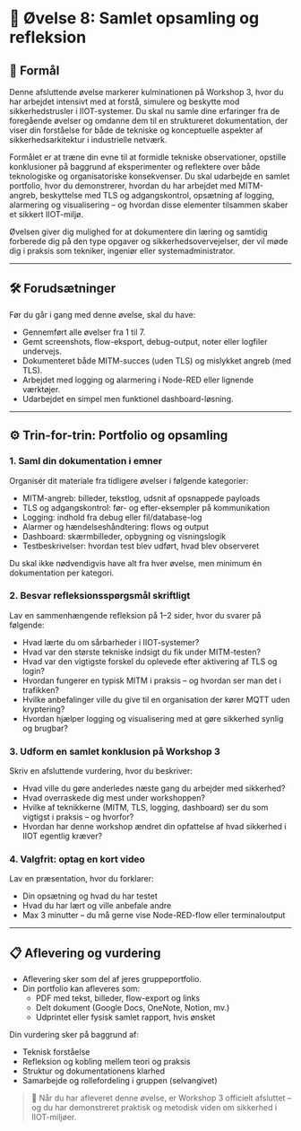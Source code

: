 # 🧪 Øvelse 8: Samlet opsamling og refleksion

## 🎯 Formål
Denne afsluttende øvelse markerer kulminationen på Workshop 3, hvor du har arbejdet intensivt med at forstå, simulere og beskytte mod sikkerhedstrusler i IIOT-systemer. Du skal nu samle dine erfaringer fra de foregående øvelser og omdanne dem til en struktureret dokumentation, der viser din forståelse for både de tekniske og konceptuelle aspekter af sikkerhedsarkitektur i industrielle netværk.

Formålet er at træne din evne til at formidle tekniske observationer, opstille konklusioner på baggrund af eksperimenter og reflektere over både teknologiske og organisatoriske konsekvenser. Du skal udarbejde en samlet portfolio, hvor du demonstrerer, hvordan du har arbejdet med MITM-angreb, beskyttelse med TLS og adgangskontrol, opsætning af logging, alarmering og visualisering – og hvordan disse elementer tilsammen skaber et sikkert IIOT-miljø.

Øvelsen giver dig mulighed for at dokumentere din læring og samtidig forberede dig på den type opgaver og sikkerhedsovervejelser, der vil møde dig i praksis som tekniker, ingeniør eller systemadministrator.

---

## 🛠️ Forudsætninger
Før du går i gang med denne øvelse, skal du have:

- Gennemført alle øvelser fra 1 til 7.
- Gemt screenshots, flow-eksport, debug-output, noter eller logfiler undervejs.
- Dokumenteret både MITM-succes (uden TLS) og mislykket angreb (med TLS).
- Arbejdet med logging og alarmering i Node-RED eller lignende værktøjer.
- Udarbejdet en simpel men funktionel dashboard-løsning.

---

## ⚙️ Trin-for-trin: Portfolio og opsamling

### 1. **Saml din dokumentation i emner**
Organisér dit materiale fra tidligere øvelser i følgende kategorier:
- MITM-angreb: billeder, tekstlog, udsnit af opsnappede payloads
- TLS og adgangskontrol: før- og efter-eksempler på kommunikation
- Logging: indhold fra debug eller fil/database-log
- Alarmer og hændelseshåndtering: flows og output
- Dashboard: skærmbilleder, opbygning og visningslogik
- Testbeskrivelser: hvordan test blev udført, hvad blev observeret

Du skal ikke nødvendigvis have alt fra hver øvelse, men minimum én dokumentation per kategori.

### 2. **Besvar refleksionsspørgsmål skriftligt**
Lav en sammenhængende refleksion på 1–2 sider, hvor du svarer på følgende:
- Hvad lærte du om sårbarheder i IIOT-systemer?
- Hvad var den største tekniske indsigt du fik under MITM-testen?
- Hvad var den vigtigste forskel du oplevede efter aktivering af TLS og login?
- Hvordan fungerer en typisk MITM i praksis – og hvordan ser man det i trafikken?
- Hvilke anbefalinger ville du give til en organisation der kører MQTT uden kryptering?
- Hvordan hjælper logging og visualisering med at gøre sikkerhed synlig og brugbar?

### 3. **Udform en samlet konklusion på Workshop 3**
Skriv en afsluttende vurdering, hvor du beskriver:
- Hvad ville du gøre anderledes næste gang du arbejder med sikkerhed?
- Hvad overraskede dig mest under workshoppen?
- Hvilke af teknikkerne (MITM, TLS, logging, dashboard) ser du som vigtigst i praksis – og hvorfor?
- Hvordan har denne workshop ændret din opfattelse af hvad sikkerhed i IIOT egentlig kræver?

### 4. **Valgfrit: optag en kort video**
Lav en præsentation, hvor du forklarer:
- Din opsætning og hvad du har testet
- Hvad du har lært og ville anbefale andre
- Max 3 minutter – du må gerne vise Node-RED-flow eller terminaloutput

---

## 📋 Aflevering og vurdering
- Aflevering sker som del af jeres gruppeportfolio.
- Din portfolio kan afleveres som:
  - PDF med tekst, billeder, flow-export og links
  - Delt dokument (Google Docs, OneNote, Notion, mv.)
  - Udprintet eller fysisk samlet rapport, hvis ønsket

Din vurdering sker på baggrund af:
- Teknisk forståelse
- Refleksion og kobling mellem teori og praksis
- Struktur og dokumentationens klarhed
- Samarbejde og rollefordeling i gruppen (selvangivet)

> 🏁 Når du har afleveret denne øvelse, er Workshop 3 officielt afsluttet – og du har demonstreret praktisk og metodisk viden om sikkerhed i IIOT-miljøer.

